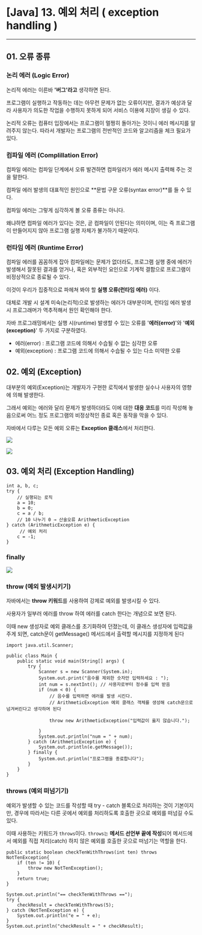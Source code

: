# \[Java\] 13. 예외 처리 ( exception handling )

---



## 01\. 오류 종류

### 논리 에러 (Logic Error)

논리적 에러는 이른바 **'버그'라고** 생각하면 된다.

프로그램이 실행하고 작동하는 데는 아무런 문제가 없는 오류이지만, 결과가 예상과 달라 사용자가 의도한 작업을 수행하지 못하게 되어 서비스 이용에 지장이 생길 수 있다.

논리적 오류는 컴퓨터 입장에서는 프로그램이 멀쩡히 돌아가는 것이니 에러 메시지를 알려주지 않는다. 따라서 개발자는 프로그램의 전반적인 코드와 알고리즘을 체크 필요가 있다.  
  
  
  

### 컴파일 에러 (Complillation Error)

컴파일 에러는 컴파일 단계에서 오류 발견하면 컴파일러가 에러 메시지 출력해 주는 것을 말한다.

컴파일 에러 발생의 대표적인 원인으로 **문법 구문 오류(syntax error)**를 들 수 있다.

컴파일 에러는 그렇게 심각하게 볼 오류 종류는 아니다.

왜냐하면 컴파일 에러가 있다는 것은, 곧 컴파일이 안된다는 의미이며, 이는 즉 프로그램이 만들어지지 않아 프로그램 실행 자체가 불가하기 때문이다.  
  
  
  

### 런타임 에러 (Runtime Error)

컴파일 에러를 꼼꼼하게 잡아 컴파일에는 문제가 없더라도, 프로그램 실행 중에 에러가 발생해서 잘못된 결과를 얻거나, 혹은 외부적인 요인으로 기계적 결함으로 프로그램이 비정상적으로 종료될 수 있다.

이것이 우리가 집중적으로 파헤쳐 봐야 할 **실행 오류(런타임 에러)** 이다.

대체로 개발 시 설계 미숙(논리적)으로 발생하는 에러가 대부분이며, 런타임 에러 발생 시 프로그래머가 역추적해서 원인 확인해야 한다.

자바 프로그래밍에서는 실행 시(runtime) 발생할 수 있는 오류를 '**에러(error)**'와 '**예외(exception)**' 두 가지로 구분하였다.

-   에러(error) : 프로그램 코드에 의해서 수습될 수 없는 심각한 오류
-   예외(exception) : 프로그램 코드에 의해서 수습될 수 있는 다소 미약한 오류

## 02\. 예외 (Exception)

대부분의 예외(Exception)는 개발자가 구현한 로직에서 발생한 실수나 사용자의 영향에 의해 발생한다.

그래서 예외는 에러와 달리 문제가 발생하더라도 이에 대한 **대응 코드**를 미리 작성해 놓음으로써 어느 정도 프로그램의 비정상적인 종료 혹은 동작을 막을 수 있다.

자바에서 다루는 모든 예외 오류는 **Exception 클래스**에서 처리한다.

![](https://i.imgur.com/PaPG1wW.png)

![](https://i.imgur.com/MM1AZFW.png)

  
  
  
  

## 03\. 예외 처리 (Exception Handling)

```
int a, b, c;
try {
    // 실행되는 로직
    a = 10;
    b = 0;
    c = a / b; 
    // 10 나누기 0 → 산술오류 ArithmeticException
} catch (ArithmeticException e) {
     // 예외 처리
    c = -1;  
}
```

  
  

### finally

![](https://i.imgur.com/HuM57Wf.png)

  
  
  

### throw (예외 발생시키기)

자바에서는 **throw 키워드**를 사용하여 강제로 예외를 발생시킬 수 있다.

사용자가 일부러 에러를 throw 하여 에러를 catch 한다는 개념으로 보면 된다.

이때 new 생성자로 예외 클래스를 초기화하여 던졌는데, 이 클래스 생성자에 입력값을 주게 되면, catch문이 getMessage() 메서드에서 출력할 메시지를 지정하게 된다

```
import java.util.Scanner;

public class Main {
    public static void main(String[] args) {
        try {
            Scanner s = new Scanner(System.in);
            System.out.print("음수를 제외한 숫자만 입력하세요 : ");
            int num = s.nextInt(); // 사용자로부터 정수를 입력 받음
            if (num < 0) {
                // 음수를 입력하면 에러를 발생 시킨다.
                // ArithmeticException 예외 클래스 객체를 생성해 catch문으로 넘겨버린다고 생각하며 된다

                throw new ArithmeticException("입력값이 옳지 않습니다."); 

            }
            System.out.println("num = " + num);
        } catch (ArithmeticException e) {
            System.out.println(e.getMessage());
        } finally {
            System.out.println("프로그램을 종료합니다");
        }
    }
}
```

  
  

### throws (예외 떠넘기기)

예외가 발생할 수 있는 코드를 작성할 때 try - catch 블록으로 처리하는 것이 기본이지만, 경우에 따라서는 다른 곳에서 예외를 처리하도록 호출한 곳으로 예외를 떠넘길 수도 있다.

이때 사용하는 키워드가 `throws`이다. `throws는` **메서드 선언부 끝에 작성**되어 메서드에서 예외를 직접 처리(catch) 하지 않은 예외를 호출한 곳으로 떠넘기는 역할을 한다.

```
public static boolean checkTenWithThrows(int ten) throws NotTenException{  
    if (ten != 10) {  
        throw new NotTenException();  
    }  
    return true;  
}

System.out.println("== checkTenWithThrows ==");  
try {  
    checkResult = checkTenWithThrows(5);  
} catch (NotTenException e) {  
    System.out.println("e = " + e);  
}  
System.out.println("checkResult = " + checkResult);
```